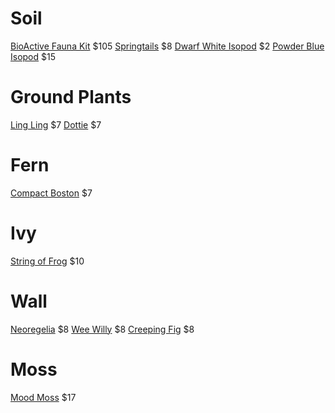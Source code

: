 
# Soil
[BioActive Fauna Kit](https://www.thebiodude.com/collections/terra-fauna-bioactive-substrate-kits/products/terra-fauna-bioactive-kit-18-x-18-x-18-24)  $105
[Springtails](https://joshsfrogs.com/sp/temperate-springtail-collembola-culture-8-oz-jfc81577) $8
[Dwarf White Isopod](https://joshsfrogs.com/sp/dwarf-tropical-white-isopods-25-jfb00794) $2
[Powder Blue Isopod](https://joshsfrogs.com/sp/powder-blue-isopods-10-count-wspbpod) $15
# Ground Plants
[Ling Ling](https://joshsfrogs.com/sp/asarum-maximum-ling-ling-panda-face-ginger-plant302) $7
[Dottie](https://joshsfrogs.com/sp/calathea-roseopicta--dottie--plant1261) $7
# Fern
[Compact Boston](https://joshsfrogs.com/sp/nephrolepis-exaltata-compacta-compact-boston-fern-plant951) $7
# Ivy
[String of Frog](https://joshsfrogs.com/sp/ficus-pumila-quercifolia-string-of-frogs-plant279) $10

# Wall
[Neoregelia](https://joshsfrogs.com/sp/neoregelia-fireball-x-ampullacea-plant478) $8
[Wee Willy](https://joshsfrogs.com/sp/neoregelia-wee-willy-plant457) $8
[Creeping Fig](https://joshsfrogs.com/sp/ficus-pumila-variegata-creeping-fig-plant068) $8

# Moss
[Mood Moss](https://joshsfrogs.com/sp/fresh-mood-moss-2-quart-plant548) $17

